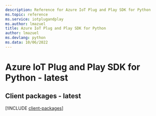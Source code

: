 ```yaml
---
description: Reference for Azure IoT Plug and Play SDK for Python
ms.topic: reference
ms.service: iotplugandplay
ms.author: lmazuel
title: Azure IoT Plug and Play SDK for Python
author: lmazuel
ms.devlang: python
ms.data: 10/06/2022
---
```

# Azure IoT Plug and Play SDK for Python - latest

## Client packages - latest
[!INCLUDE [client-packages](iot-plug-and-play-client-index.md)]